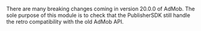 There are many breaking changes coming in version 20.0.0 of AdMob. The sole
purpose of this module is to check that the PublisherSDK still handle the retro
compatibility with the old AdMob API.